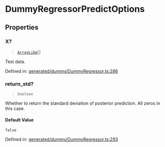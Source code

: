 # DummyRegressorPredictOptions

## Properties

### X?

> [`ArrayLike`](../types/ArrayLike.md)[]

Test data.

Defined in:  [generated/dummy/DummyRegressor.ts:286](https://github.com/transitive-bullshit/scikit-learn-ts/blob/122b3c0/packages/sklearn/src/generated/dummy/DummyRegressor.ts#L286)

### return\_std?

> `boolean`

Whether to return the standard deviation of posterior prediction. All zeros in this case.

#### Default Value

`false`

Defined in:  [generated/dummy/DummyRegressor.ts:293](https://github.com/transitive-bullshit/scikit-learn-ts/blob/122b3c0/packages/sklearn/src/generated/dummy/DummyRegressor.ts#L293)
